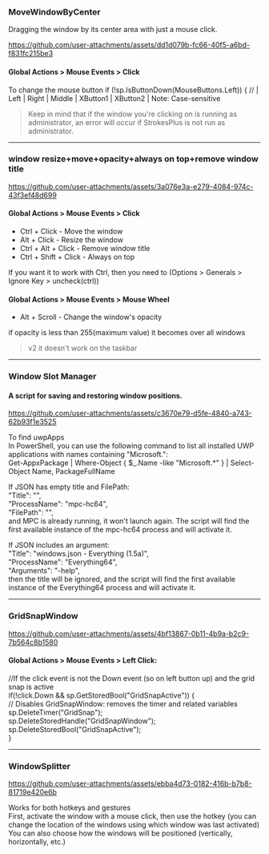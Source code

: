 ### MoveWindowByCenter

Dragging the window by its center area with just a mouse click.

https://github.com/user-attachments/assets/dd1d079b-fc66-40f5-a6bd-f831fc215be3

#### Global Actions > Mouse Events > Click

To change the mouse button
if (!sp.IsButtonDown(MouseButtons.Left)) { // | Left | Right | Middle | XButton1 | XButton2 | Note: Case-sensitive

> Keep in mind that if the window you're clicking on is running as administrator, an error will occur if StrokesPlus is not run as administrator.

---------------------------------------------------------------------------------------------------------
### window resize+move+opacity+always on top+remove window title

https://github.com/user-attachments/assets/3a076e3a-e279-4084-974c-43f3ef48d699

#### Global Actions > Mouse Events > Click 

+ Ctrl + Click - Move the window
+ Alt + Click - Resize the window
+ Сtrl + Alt + Click - Remove window title
+ Ctrl + Shift + Click - Always on top

If you want it to work with Ctrl, then you need to (Options > Generals > Ignore Key > uncheck(ctrl))

#### Global Actions > Mouse Events > Mouse Wheel

+ Alt + Scroll - Change the window's opacity
  
if opacity is less than 255(maximum value) it becomes over all windows

> v2 it doesn't work on the taskbar

---------------------------------------------------------------------------------------------------------
### Window Slot Manager  
#### A script for saving and restoring window positions.

https://github.com/user-attachments/assets/c3670e79-d5fe-4840-a743-62b93f1e3525


To find uwpApps  
In PowerShell, you can use the following command to list all installed UWP applications with names containing "Microsoft.":  
Get-AppxPackage | Where-Object { $_.Name -like "Microsoft.*" } | Select-Object Name, PackageFullName  

If JSON has empty title and FilePath:  
"Title": "",  
"ProcessName": "mpc-hc64",  
"FilePath": "",  
and MPC is already running, it won't launch again. The script will find the first available instance of the mpc-hc64 process and will activate it.  

If JSON includes an argument:  
"Title": "windows.json - Everything (1.5a)",  
"ProcessName": "Everything64",  
"Arguments": "-help",  
then the title will be ignored, and the script will find the first available instance of the Everything64 process and will activate it.  

---------------------------------------------------------------------------------------------------------
### GridSnapWindow


https://github.com/user-attachments/assets/4bf13867-0b11-4b9a-b2c9-7b564c8b1580


#### Global Actions > Mouse Events > Left Click:

//If the click event is not the Down event (so on left button up) and the grid snap is active  
if(!click.Down && sp.GetStoredBool("GridSnapActive")) {  
// Disables GridSnapWindow: removes the timer and related variables  
    sp.DeleteTimer("GridSnap");  
    sp.DeleteStoredHandle("GridSnapWindow");  
    sp.DeleteStoredBool("GridSnapActive");  
}  

---------------------------------------------------------------------------------------------------------
### WindowSplitter


https://github.com/user-attachments/assets/ebba4d73-0182-416b-b7b8-81719e420e6b


Works for both hotkeys and gestures  
First, activate the window with a mouse click, then use the hotkey (you can change the location of the windows using which window was last activated)  
You can also choose how the windows will be positioned (vertically, horizontally, etc.)  
